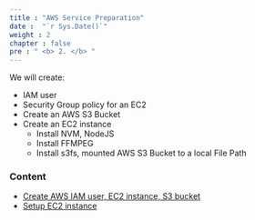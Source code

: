 ```yaml
---
title : "AWS Service Preparation"
date :  "`r Sys.Date()`" 
weight : 2
chapter : false
pre : " <b> 2. </b> "
---
```


We will create:
- IAM user
- Security Group policy for an EC2
- Create an AWS S3 Bucket 
- Create an EC2 instance
  - Install NVM, NodeJS
  - Install FFMPEG
  - Install s3fs, mounted AWS S3 Bucket to a local File Path

### Content
  - [Create AWS IAM user, EC2 instance, S3 bucket](2.1-set-up-aws/)
  - [Setup EC2 instance](2.2-set-up-ec2/)